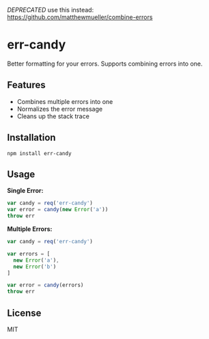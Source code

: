 *DEPRECATED* use this instead: https://github.com/matthewmueller/combine-errors

# err-candy

  Better formatting for your errors. Supports combining errors into one.

## Features

- Combines multiple errors into one
- Normalizes the error message
- Cleans up the stack trace

## Installation

```
npm install err-candy
```

## Usage

**Single Error:**

```js
var candy = req('err-candy')
var error = candy(new Error('a'))
throw err
```

**Multiple Errors:**

```js
var candy = req('err-candy')

var errors = [
  new Error('a'),
  new Error('b')
]

var error = candy(errors)
throw err
```

## License

MIT
